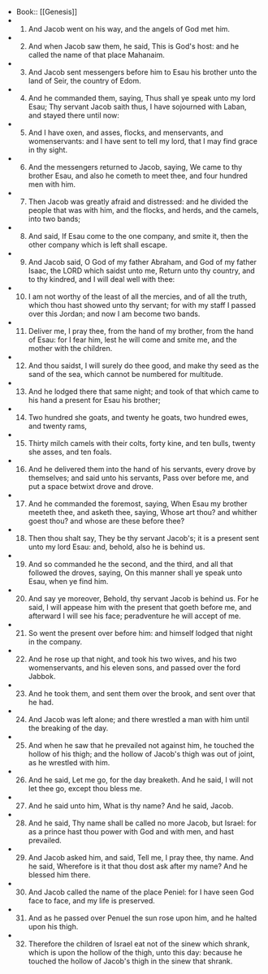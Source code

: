 - Book:: [[Genesis]]
- 1. And Jacob went on his way, and the angels of God met him.
- 2. And when Jacob saw them, he said, This is God's host: and he called the name of that place Mahanaim.
- 3. And Jacob sent messengers before him to Esau his brother unto the land of Seir, the country of Edom.
- 4. And he commanded them, saying, Thus shall ye speak unto my lord Esau; Thy servant Jacob saith thus, I have sojourned with Laban, and stayed there until now:
- 5. And I have oxen, and asses, flocks, and menservants, and womenservants: and I have sent to tell my lord, that I may find grace in thy sight.
- 6. And the messengers returned to Jacob, saying, We came to thy brother Esau, and also he cometh to meet thee, and four hundred men with him.
- 7. Then Jacob was greatly afraid and distressed: and he divided the people that was with him, and the flocks, and herds, and the camels, into two bands;
- 8. And said, If Esau come to the one company, and smite it, then the other company which is left shall escape.
- 9. And Jacob said, O God of my father Abraham, and God of my father Isaac, the LORD which saidst unto me, Return unto thy country, and to thy kindred, and I will deal well with thee:
- 10. I am not worthy of the least of all the mercies, and of all the truth, which thou hast showed unto thy servant; for with my staff I passed over this Jordan; and now I am become two bands.
- 11. Deliver me, I pray thee, from the hand of my brother, from the hand of Esau: for I fear him, lest he will come and smite me, and the mother with the children.
- 12. And thou saidst, I will surely do thee good, and make thy seed as the sand of the sea, which cannot be numbered for multitude.
- 13. And he lodged there that same night; and took of that which came to his hand a present for Esau his brother;
- 14. Two hundred she goats, and twenty he goats, two hundred ewes, and twenty rams,
- 15. Thirty milch camels with their colts, forty kine, and ten bulls, twenty she asses, and ten foals.
- 16. And he delivered them into the hand of his servants, every drove by themselves; and said unto his servants, Pass over before me, and put a space betwixt drove and drove.
- 17. And he commanded the foremost, saying, When Esau my brother meeteth thee, and asketh thee, saying, Whose art thou? and whither goest thou? and whose are these before thee?
- 18. Then thou shalt say, They be thy servant Jacob's; it is a present sent unto my lord Esau: and, behold, also he is behind us.
- 19. And so commanded he the second, and the third, and all that followed the droves, saying, On this manner shall ye speak unto Esau, when ye find him.
- 20. And say ye moreover, Behold, thy servant Jacob is behind us. For he said, I will appease him with the present that goeth before me, and afterward I will see his face; peradventure he will accept of me.
- 21. So went the present over before him: and himself lodged that night in the company.
- 22. And he rose up that night, and took his two wives, and his two womenservants, and his eleven sons, and passed over the ford Jabbok.
- 23. And he took them, and sent them over the brook, and sent over that he had.
- 24. And Jacob was left alone; and there wrestled a man with him until the breaking of the day.
- 25. And when he saw that he prevailed not against him, he touched the hollow of his thigh; and the hollow of Jacob's thigh was out of joint, as he wrestled with him.
- 26. And he said, Let me go, for the day breaketh. And he said, I will not let thee go, except thou bless me.
- 27. And he said unto him, What is thy name? And he said, Jacob.
- 28. And he said, Thy name shall be called no more Jacob, but Israel: for as a prince hast thou power with God and with men, and hast prevailed.
- 29. And Jacob asked him, and said, Tell me, I pray thee, thy name. And he said, Wherefore is it that thou dost ask after my name? And he blessed him there.
- 30. And Jacob called the name of the place Peniel: for I have seen God face to face, and my life is preserved.
- 31. And as he passed over Penuel the sun rose upon him, and he halted upon his thigh.
- 32. Therefore the children of Israel eat not of the sinew which shrank, which is upon the hollow of the thigh, unto this day: because he touched the hollow of Jacob's thigh in the sinew that shrank.
